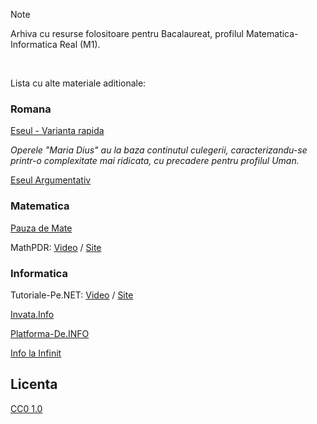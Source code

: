 > [!NOTE]  
> Arhiva cu resurse folositoare pentru Bacalaureat, profilul Matematica-Informatica Real (M1).
<br>

Lista cu alte materiale aditionale:

### Romana
[Eseul - Varianta rapida](https://www.art-educational.ro/info/carte/bacalaureat-eseul-varianta-rapida-pregatire-pentru-examen)

*Operele "Maria Dius" au la baza continutul culegerii, caracterizandu-se printr-o complexitate mai ridicata, cu precadere pentru profilul Uman.*

[Eseul Argumentativ](https://www.art-educational.ro/info/carte/eseul-argumentativ-pregatire-pentru-bacalaureat)

### Matematica

[Pauza de Mate](https://www.youtube.com/c/PauzadeMate/)

MathPDR: [Video](https://www.youtube.com/c/mathpdr/videos) / [Site](https://sites.google.com/view/poenaru/lectii-liceu)

### Informatica

Tutoriale-Pe.NET: [Video](https://www.youtube.com/user/MihaiMatraguna) / [Site](https://tutoriale-pe.net/)

[Invata.Info](https://invata.info/)

[Platforma-De.INFO](https://platforma-de.info/)

[Info la Infinit](https://www.youtube.com/channel/UC2W_UOWV6R9EddOblOJ11Hw)

## Licenta
[CC0 1.0](https://tldrlegal.com/license/creative-commons-cc0-1.0-universal)
